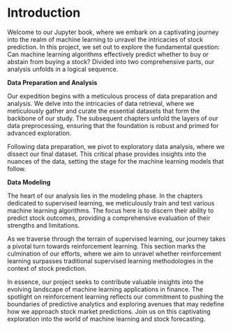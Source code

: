 # Introduction

Welcome to our Jupyter book, where we embark on a captivating journey into the realm of machine learning to unravel the intricacies of stock prediction.
In this project, we set out to explore the fundamental question: Can machine learning algorithms effectively predict whether to buy or abstain from buying a stock?
Divided into two comprehensive parts, our analysis unfolds in a logical sequence.

**Data Preparation and Analysis**

Our expedition begins with a meticulous process of data preparation and analysis. We delve into the intricacies of data retrieval, where we meticulously gather and curate the essential datasets that form the backbone of our study.
The subsequent chapters unfold the layers of our data preprocessing, ensuring that the foundation is robust and primed for advanced exploration.

Following data preparation, we pivot to exploratory data analysis, where we dissect our final dataset. 
This critical phase provides insights into the nuances of the data, setting the stage for the machine learning models that follow.

**Data Modeling**

The heart of our analysis lies in the modeling phase. 
In the chapters dedicated to supervised learning, we meticulously train and test various machine learning algorithms. 
The focus here is to discern their ability to predict stock outcomes, providing a comprehensive evaluation of their strengths and limitations.

As we traverse through the terrain of supervised learning, our journey takes a pivotal turn towards reinforcement learning. This section marks the culmination of our efforts, where we aim to unravel whether reinforcement learning surpasses traditional supervised learning methodologies in the context of stock prediction.

In essence, our project seeks to contribute valuable insights into the evolving landscape of machine learning applications in finance. The spotlight on reinforcement learning reflects our commitment to pushing the boundaries of predictive analytics and exploring avenues that may redefine how we approach stock market predictions. Join us on this captivating exploration into the world of machine learning and stock forecasting.